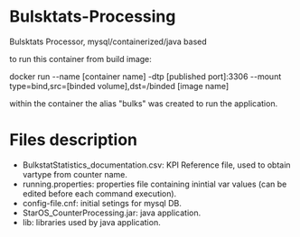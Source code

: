 # Bulsktats-Processing
Bulsktats Processor, mysql/containerized/java based

to run this container from build image:

docker run --name [container name] -dtp [published port]:3306  --mount type=bind,src=[binded volume],dst=/binded [image name]

within the container the alias "bulks" was created to run the application.

# Files description
- BulkstatStatistics_documentation.csv: KPI Reference file, used to obtain vartype from counter name.
- running.properties: properties file containing inintial var values (can be edited before each command execution).
- config-file.cnf: initial setings for mysql DB.
- StarOS_CounterProcessing.jar: java application.
- lib: libraries used by java application.
